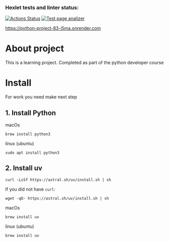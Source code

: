 ### Hexlet tests and linter status:
[![Actions Status](https://github.com/volkbav/python-project-83/actions/workflows/hexlet-check.yml/badge.svg)](https://github.com/volkbav/python-project-83/actions) [![Test page analizer](https://github.com/volkbav/python-project-83/actions/workflows/my_tests.yml/badge.svg)](https://github.com/volkbav/python-project-83/actions/workflows/my_tests.yml)


https://python-project-83-i5ma.onrender.com

# About project
This is a learning project. Completed as part of the python developer course

# Install
For work you need make next step
## 1. Install Python
macOs
```
brew install python3
```
linux (ubuntu)
```
sudo apt install python3
```
## 2. Install uv
```
curl -LsSf https://astral.sh/uv/install.sh | sh
```
If you did not have `curl`:
```
wget -qO- https://astral.sh/uv/install.sh | sh
```
macOs
```
brew install uv
```
linux (ubuntu)
```sh
brew install uv
```
